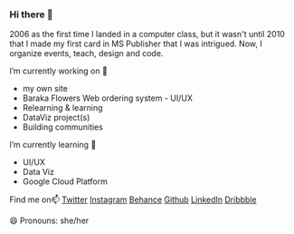 ### Hi there 👋

<!--
**BethanyJep/BethanyJep** is a ✨ _special_ ✨ repository because its `README.md` (this file) appears on your GitHub profile.

Here are some ideas to get you started:
-->

2006 as the first time I landed in a computer class, but it wasn't until 2010 that I made my first card in MS Publisher that I was intrigued. Now, I organize events, teach, design and code.


I’m currently working on 🔭

* my own site
* Baraka Flowers Web ordering system - UI/UX
* Relearning & learning
* DataViz project(s)
* Building communities

I’m currently learning 🌱 

* UI/UX
* Data Viz
* Google Cloud Platform


Find me on📫 [Twitter](https://twitter.com/BethanyJep) [Instagram](https://www.instagram.com/jepcreates/) [Behance](https://www.behance.net/inncreator) [Github](https://github.com/BethanyJep) [LinkedIn](https://www.linkedin.com/in/bethany-jep/) [Dribbble](https://dribbble.com/InnCreate)

😄 Pronouns: she/her


